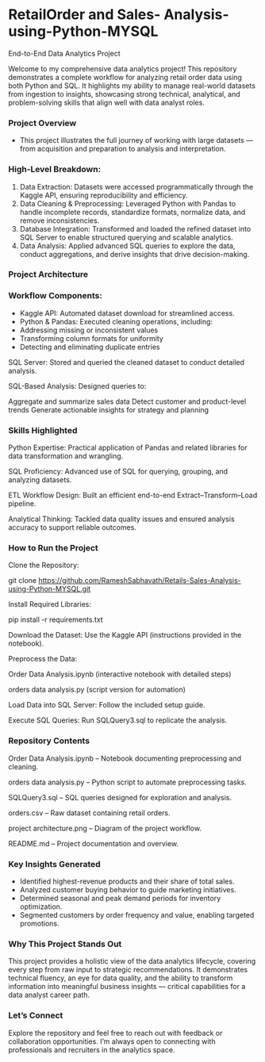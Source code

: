 # RetailOrder and Sales- Analysis-using-Python-MYSQL

End-to-End Data Analytics Project

Welcome to my comprehensive data analytics project! This repository demonstrates a complete workflow for analyzing retail order data using both Python and SQL. It highlights my ability to manage real-world datasets from ingestion to insights, showcasing strong technical, analytical, and problem-solving skills that align well with data analyst roles.

<h3>Project Overview</h3>

* This project illustrates the full journey of working with large datasets — from acquisition and preparation to analysis and interpretation.

<h3>High-Level Breakdown:</h3>

1. Data Extraction: Datasets were accessed programmatically through the Kaggle API, ensuring reproducibility and efficiency.
2. Data Cleaning & Preprocessing: Leveraged Python with Pandas to handle incomplete records, standardize formats, normalize data, and remove inconsistencies.
3. Database Integration: Transformed and loaded the refined dataset into SQL Server to enable structured querying and scalable analytics.
4. Data Analysis: Applied advanced SQL queries to explore the data, conduct aggregations, and derive insights that drive decision-making.

<h3>Project Architecture</h3>

### Workflow Components:

* Kaggle API: Automated dataset download for streamlined access.
* Python & Pandas: Executed cleaning operations, including:
* Addressing missing or inconsistent values
* Transforming column formats for uniformity
* Detecting and eliminating duplicate entries

SQL Server: Stored and queried the cleaned dataset to conduct detailed analysis.

SQL-Based Analysis: Designed queries to:

Aggregate and summarize sales data
Detect customer and product-level trends
Generate actionable insights for strategy and planning

<h3>Skills Highlighted</h3>

Python Expertise: Practical application of Pandas and related libraries for data transformation and wrangling.

SQL Proficiency: Advanced use of SQL for querying, grouping, and analyzing datasets.

ETL Workflow Design: Built an efficient end-to-end Extract–Transform–Load pipeline.

Analytical Thinking: Tackled data quality issues and ensured analysis accuracy to support reliable outcomes.

<h3>How to Run the Project</h3>

Clone the Repository:

git clone https://github.com/RameshSabhavath/Retails-Sales-Analysis-using-Python-MYSQL.git


Install Required Libraries:

pip install -r requirements.txt


Download the Dataset: Use the Kaggle API (instructions provided in the notebook).

Preprocess the Data:

Order Data Analysis.ipynb (interactive notebook with detailed steps)

orders data analysis.py (script version for automation)

Load Data into SQL Server: Follow the included setup guide.

Execute SQL Queries: Run SQLQuery3.sql to replicate the analysis.

<h3>Repository Contents</h3>

Order Data Analysis.ipynb – Notebook documenting preprocessing and cleaning.

orders data analysis.py – Python script to automate preprocessing tasks.

SQLQuery3.sql – SQL queries designed for exploration and analysis.

orders.csv – Raw dataset containing retail orders.

project architecture.png – Diagram of the project workflow.

README.md – Project documentation and overview.

<h3>Key Insights Generated</h3>

* Identified highest-revenue products and their share of total sales.
* Analyzed customer buying behavior to guide marketing initiatives.
* Determined seasonal and peak demand periods for inventory optimization.
* Segmented customers by order frequency and value, enabling targeted promotions.

<h3>Why This Project Stands Out</h3>

This project provides a holistic view of the data analytics lifecycle, covering every step from raw input to strategic recommendations. It demonstrates technical fluency, an eye for data quality, and the ability to transform information into meaningful business insights — critical capabilities for a data analyst career path.

<h3>Let’s Connect</h3>

Explore the repository and feel free to reach out with feedback or collaboration opportunities. I’m always open to connecting with professionals and recruiters in the analytics space.
